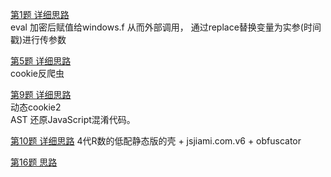[第1题 详细思路](./note/match01.md)    
eval 加密后赋值给windows.f 从而外部调用， 通过replace替换变量为实参(时间戳)进行传参数

[第5题 详细思路](./note/match05.md)   
cookie反爬虫

[第9题 详细思路](./note/match09.md)   
动态cookie2  
AST 还原JavaScript混淆代码。  

[第10题 详细思路](./match10/readme.md)
4代R数的低配静态版的壳 + jsjiami.com.v6 + obfuscator  


[第16题 思路](./match16/readme.md)